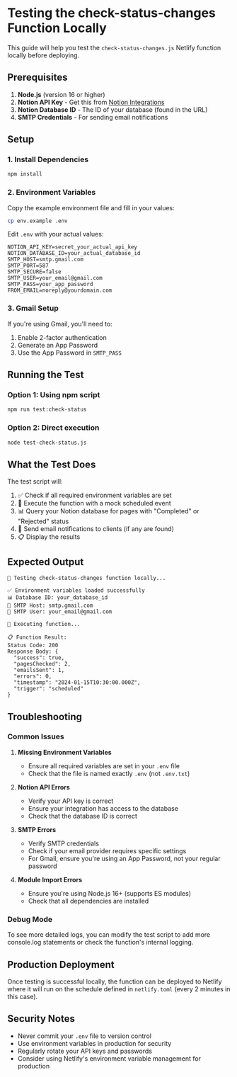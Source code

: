 # Testing the check-status-changes Function Locally

This guide will help you test the `check-status-changes.js` Netlify function locally before deploying.

## Prerequisites

1. **Node.js** (version 16 or higher)
2. **Notion API Key** - Get this from [Notion Integrations](https://www.notion.so/my-integrations)
3. **Notion Database ID** - The ID of your database (found in the URL)
4. **SMTP Credentials** - For sending email notifications

## Setup

### 1. Install Dependencies

```bash
npm install
```

### 2. Environment Variables

Copy the example environment file and fill in your values:

```bash
cp env.example .env
```

Edit `.env` with your actual values:

```env
NOTION_API_KEY=secret_your_actual_api_key
NOTION_DATABASE_ID=your_actual_database_id
SMTP_HOST=smtp.gmail.com
SMTP_PORT=587
SMTP_SECURE=false
SMTP_USER=your_email@gmail.com
SMTP_PASS=your_app_password
FROM_EMAIL=noreply@yourdomain.com
```

### 3. Gmail Setup

If you're using Gmail, you'll need to:

1. Enable 2-factor authentication
2. Generate an App Password
3. Use the App Password in `SMTP_PASS`

## Running the Test

### Option 1: Using npm script

```bash
npm run test:check-status
```

### Option 2: Direct execution

```bash
node test-check-status.js
```

## What the Test Does

The test script will:

1. ✅ Check if all required environment variables are set
2. 🚀 Execute the function with a mock scheduled event
3. 📊 Query your Notion database for pages with "Completed" or "Rejected" status
4. 📧 Send email notifications to clients (if any are found)
5. 📋 Display the results

## Expected Output

```
🧪 Testing check-status-changes function locally...

✅ Environment variables loaded successfully
📊 Database ID: your_database_id
📧 SMTP Host: smtp.gmail.com
👤 SMTP User: your_email@gmail.com

🚀 Executing function...

📋 Function Result:
Status Code: 200
Response Body: {
  "success": true,
  "pagesChecked": 2,
  "emailsSent": 1,
  "errors": 0,
  "timestamp": "2024-01-15T10:30:00.000Z",
  "trigger": "scheduled"
}
```

## Troubleshooting

### Common Issues

1. **Missing Environment Variables**

   - Ensure all required variables are set in your `.env` file
   - Check that the file is named exactly `.env` (not `.env.txt`)

2. **Notion API Errors**

   - Verify your API key is correct
   - Ensure your integration has access to the database
   - Check that the database ID is correct

3. **SMTP Errors**

   - Verify SMTP credentials
   - Check if your email provider requires specific settings
   - For Gmail, ensure you're using an App Password, not your regular password

4. **Module Import Errors**
   - Ensure you're using Node.js 16+ (supports ES modules)
   - Check that all dependencies are installed

### Debug Mode

To see more detailed logs, you can modify the test script to add more console.log statements or check the function's internal logging.

## Production Deployment

Once testing is successful locally, the function can be deployed to Netlify where it will run on the schedule defined in `netlify.toml` (every 2 minutes in this case).

## Security Notes

- Never commit your `.env` file to version control
- Use environment variables in production for security
- Regularly rotate your API keys and passwords
- Consider using Netlify's environment variable management for production
